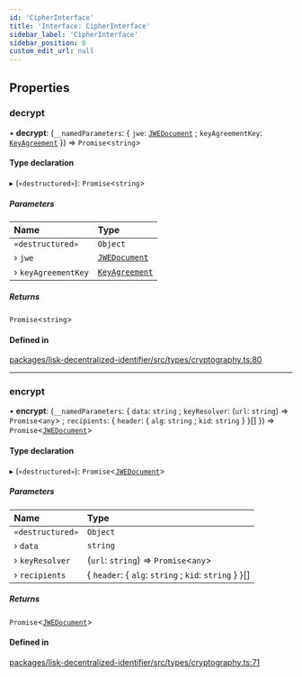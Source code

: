 ```yaml
---
id: 'CipherInterface'
title: 'Interface: CipherInterface'
sidebar_label: 'CipherInterface'
sidebar_position: 0
custom_edit_url: null
---
```


## Properties

### decrypt

• **decrypt**: (`__namedParameters`: { `jwe`: [`JWEDocument`](JWEDocument.md) ; `keyAgreementKey`: [`KeyAgreement`](../modules.md#keyagreement) }) => `Promise`<`string`\>

#### Type declaration

▸ (`«destructured»`): `Promise`<`string`\>

##### Parameters

| Name                | Type                                         |
| :------------------ | :------------------------------------------- |
| `«destructured»`    | `Object`                                     |
| › `jwe`             | [`JWEDocument`](JWEDocument.md)              |
| › `keyAgreementKey` | [`KeyAgreement`](../modules.md#keyagreement) |

##### Returns

`Promise`<`string`\>

#### Defined in

[packages/lisk-decentralized-identifier/src/types/cryptography.ts:80](https://github.com/aldhosutra/lisk-did/blob/e2098a6/packages/lisk-decentralized-identifier/src/types/cryptography.ts#L80)

---

### encrypt

• **encrypt**: (`__namedParameters`: { `data`: `string` ; `keyResolver`: (`url`: `string`) => `Promise`<`any`\> ; `recipients`: { `header`: { `alg`: `string` ; `kid`: `string` } }[] }) => `Promise`<[`JWEDocument`](JWEDocument.md)\>

#### Type declaration

▸ (`«destructured»`): `Promise`<[`JWEDocument`](JWEDocument.md)\>

##### Parameters

| Name             | Type                                                  |
| :--------------- | :---------------------------------------------------- |
| `«destructured»` | `Object`                                              |
| › `data`         | `string`                                              |
| › `keyResolver`  | (`url`: `string`) => `Promise`<`any`\>                |
| › `recipients`   | { `header`: { `alg`: `string` ; `kid`: `string` } }[] |

##### Returns

`Promise`<[`JWEDocument`](JWEDocument.md)\>

#### Defined in

[packages/lisk-decentralized-identifier/src/types/cryptography.ts:71](https://github.com/aldhosutra/lisk-did/blob/e2098a6/packages/lisk-decentralized-identifier/src/types/cryptography.ts#L71)
